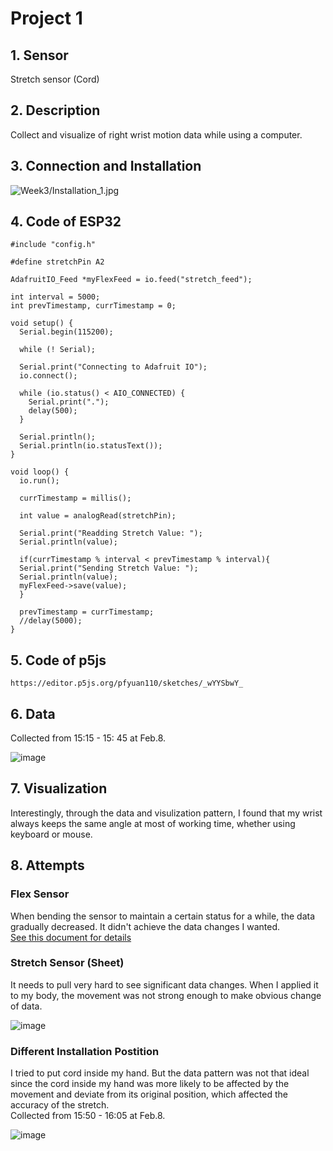 # Project 1

## 1. Sensor
Stretch sensor (Cord)

## 2. Description
Collect and visualize of right wrist motion data while using a computer.

## 3. Connection and Installation
![Week3/Installation_1.jpg](https://github.com/pfyuan110/CT2-Spring23/blob/main/Week3/Installation_1.jpg)

## 4. Code of ESP32
```
#include "config.h"

#define stretchPin A2

AdafruitIO_Feed *myFlexFeed = io.feed("stretch_feed");

int interval = 5000;                  
int prevTimestamp, currTimestamp = 0;

void setup() {
  Serial.begin(115200);

  while (! Serial);
  
  Serial.print("Connecting to Adafruit IO");
  io.connect();

  while (io.status() < AIO_CONNECTED) {
    Serial.print(".");
    delay(500);
  }

  Serial.println();
  Serial.println(io.statusText());
}

void loop() {
  io.run();

  currTimestamp = millis();

  int value = analogRead(stretchPin);

  Serial.print("Readding Stretch Value: ");
  Serial.println(value);
  
  if(currTimestamp % interval < prevTimestamp % interval){  
  Serial.print("Sending Stretch Value: ");
  Serial.println(value);
  myFlexFeed->save(value);
  }

  prevTimestamp = currTimestamp;
  //delay(5000);
}
````

## 5. Code of p5js
`https://editor.p5js.org/pfyuan110/sketches/_wYYSbwY_`

## 6. Data
Collected from 15:15 - 15: 45 at Feb.8.<br>

![image](https://user-images.githubusercontent.com/113642868/217677558-bbf6fc1d-5a9d-40fd-92f9-63c349496368.png)

## 7. Visualization
Interestingly, through the data and visulization pattern, I found that my wrist always keeps the same angle at most of working time, whether using keyboard or mouse.

## 8. Attempts
### Flex Sensor
When bending the sensor to maintain a certain status for a while, the data gradually decreased. It didn't achieve the data changes I wanted.<br>
[See this document for details](https://github.com/pfyuan110/CT2-Spring23/blob/main/Week2/W2_WebApp.md)

### Stretch Sensor (Sheet)
It needs to pull very hard to see significant data changes. When I applied it to my body, the movement was not strong enough to make obvious change of data.<br>

![image](https://user-images.githubusercontent.com/113642868/217680994-3ffa843a-a58e-492f-8d48-bb22f4ebf99b.jpg)

### Different Installation Postition
I tried to put cord inside my hand. But the data pattern was not that ideal since the cord inside my hand was more likely to be affected by the movement and deviate from its original position, which affected the accuracy of the stretch.<br>
Collected from 15:50 - 16:05 at Feb.8.

![image](https://user-images.githubusercontent.com/113642868/217679960-964d5373-f520-4a6f-b5f3-15af985c9086.png)
